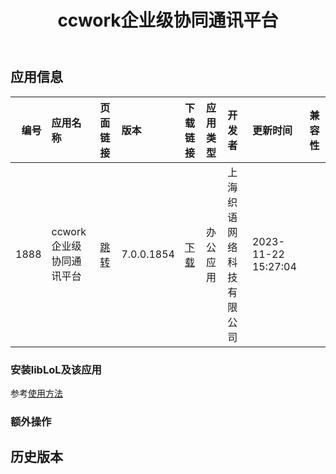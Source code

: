 ﻿---
id: 1888
title: ccwork企业级协同通讯平台
toc: true
weight: 1888
---

## 应用信息 
|   编号 | 应用名称            | 页面链接                                        | 版本         | 下载链接                                                                          | 应用类型   | 开发者          | 更新时间                | 兼容性   |
|-----:|:----------------|:--------------------------------------------|:-----------|:------------------------------------------------------------------------------|:-------|:-------------|:--------------------|:------|
| 1888 | ccwork企业级协同通讯平台 | [跳转](http://app.loongapps.cn/#/detail/1888) | 7.0.0.1854 | [下载](http://113.24.212.22:8090/upload/file/ccwork_7.0.0.1854_loongarch64.deb) | 办公应用   | 上海织语网络科技有限公司 | 2023-11-22 15:27:04 |       |
### 安装libLoL及该应用 
参考[使用方法](/docs/usage) 
### 额外操作 


## 历史版本 
 